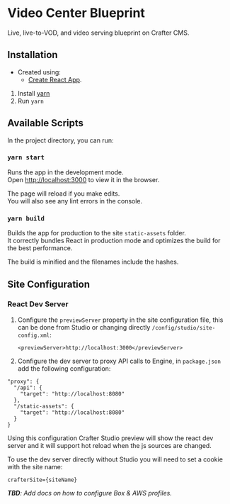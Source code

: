 # Video Center Blueprint

Live, live-to-VOD, and video serving blueprint on Crafter CMS.

## Installation

- Created using:
  - [Create React App](https://github.com/facebookincubator/create-react-app).

1. Install [yarn](https://yarnpkg.com/en/)
2. Run `yarn`


## Available Scripts

In the project directory, you can run:

### `yarn start`

Runs the app in the development mode.<br>
Open [http://localhost:3000](http://localhost:3000) to view it in the browser.

The page will reload if you make edits.<br>
You will also see any lint errors in the console.

### `yarn build`

Builds the app for production to the site `static-assets` folder.<br>
It correctly bundles React in production mode and optimizes the build for the best performance.

The build is minified and the filenames include the hashes.<br>

## Site Configuration

### React Dev Server

1. Configure the `previewServer` property in the site configuration file, this can be done
   from Studio or changing directly `/config/studio/site-config.xml`:
   ```
   <previewServer>http://localhost:3000</previewServer>
   ```

2. Configure the dev server to proxy API calls to Engine, in `package.json` add the following configuration:
  ```
  "proxy": {
    "/api": {
      "target": "http://localhost:8080"
    },
    "/static-assets": {
      "target": "http://localhost:8080"
    }
  }
  ```

Using this configuration Crafter Studio preview will show the react dev server and it will support
hot reload when the js sources are changed.

To use the dev server directly without Studio you will need to set a cookie with the site name:

```
crafterSite={siteName}
```


*__TBD__: Add docs on how to configure Box & AWS profiles.*
